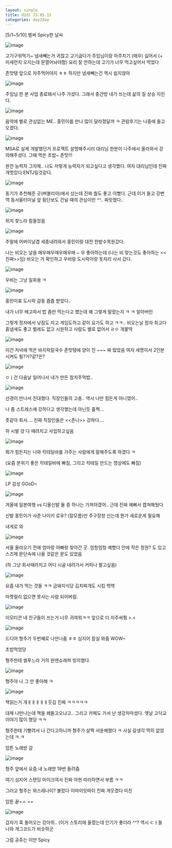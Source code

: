 ```yaml
---
layout: single
title: d2d) 23.05.15
categories: day2day
---
```


[5/1~5/10] 벌써 Spicy한 날씨

![image](https://github.com/Chaney-Kim/Chaney-Kim.github.io/assets/52832956/059b69f4-a916-4173-b3cd-48afe085293b)

고기구워먹기~ 냄새빼는거 귀찮고 고기굽다가 주임님이랑 마주치기 (매우) 싫어서 (+ 미세먼지 오지는데 문열어놔야함) 요리 잘 안하는데 고기가 너무 먹고싶어서 먹었다

존맛탱 앞으로 자주먹어야지 ㅎㅎ 하지만 냄새빼는건 역시 쉽지않아

![image](https://github.com/Chaney-Kim/Chaney-Kim.github.io/assets/52832956/76549e50-30ca-42ab-99cc-465334896cb2)

주임님 한 분 사업 종료돼서 나주 가셨다. 그래서 중간방 내가 쓰는데 삶의 질 상승 지린다.

![image](https://github.com/Chaney-Kim/Chaney-Kim.github.io/assets/52832956/77d99501-9380-4146-bd6a-12d37858d425)

음악에 별로 관심없는 ME.. 홍민이를 만나 많이 달라졌달까 ㅋ 관람후기는 나중에 들고오겠다.

![image](https://github.com/Chaney-Kim/Chaney-Kim.github.io/assets/52832956/2c41b3b0-9e1d-4217-a506-ca605192b8a3)

MSA로 실제 개발했던거 프로젝트 설명해주시러 대리님 한분이 나주에서 올라와서 강의해주셨다. 그때 먹은 초밥~ 존맛!!!

완전 능력자 그자체.. 나도 저렇게 능력자가 되고싶다고 생각했다. 여자 대리님인데 진짜 개멋있다 ENTJ일것같다.

![image](https://github.com/Chaney-Kim/Chaney-Kim.github.io/assets/52832956/cca04c21-ace4-4085-981a-ad9351829039)

동기가 추천해준 곳(버블리아)에서 샀는데 진짜 퀄도 좋고 이뻤다. 근데 이거 들고 강변역 동서울터미널 앞 횡단보도 건널 때의 관심이란 ^^.. 짜릿했다..

![image](https://github.com/Chaney-Kim/Chaney-Kim.github.io/assets/52832956/4ff43bcf-ae6e-44f7-8742-3572ad3eb9c0)

위치 찾느라 힘들었음

![image](https://github.com/Chaney-Kim/Chaney-Kim.github.io/assets/52832956/bd58fd4b-a7cc-4922-8c28-9c451184f3e0)

주말에 어버이날겸 세종내려와서 홍민이랑 대전 한밭수목원갔다.

나는 비오는 날을 매우매우매우매우매 ~ 우 좋아하는데 (나는 비 맞는것도 좋아하는 <<진짜>>임) 비오는 거 확인하고 우비랑 도시락이랑 돗자리 사서 갔다.

![image](https://github.com/Chaney-Kim/Chaney-Kim.github.io/assets/52832956/74e61995-64e5-443a-b99a-f13b621ddb39)

우비는 그냥 일회용 ㅋ

![image](https://github.com/Chaney-Kim/Chaney-Kim.github.io/assets/52832956/c719760c-605e-4ab4-a555-535a422e9924)

홍민이표 도시락 감동 쥽쥽 받았다..

내가 너무 배고파서 밥 좀만 먹는다고 했는데 왜 그렇게 말렸는지 ㅋ ㅋ 알아버린

그렇게 정자에서 낮잠도 자고 게임도하고 같이 요가도 하고 ㅋㅋ.. 비오는날 정자 최고다 흙냄새도 좋고 벌레도 없고 시원하고 사람도 별로 없어서 ㄹㅇ 개꿀딱

![image](https://github.com/Chaney-Kim/Chaney-Kim.github.io/assets/52832956/6c0a75b7-7dd1-462f-aa11-abb0b144fcef)

이건 저녁에 먹은 바지락칼국수 존맛탱에 양이 진 ~~~ 짜 많았음 여자 세명이서 2인분 시켜도 될?거?같?은?

![image](https://github.com/Chaney-Kim/Chaney-Kim.github.io/assets/52832956/4bf68f15-0adb-42e0-bbf0-8a0f9d0ef0d8)

ㅇㅣ건 다음날 일어나서 내가 만든 참치주먹밥..

![image](https://github.com/Chaney-Kim/Chaney-Kim.github.io/assets/52832956/a3f41d79-929f-44ff-817c-632e04cd2b7d)

선경이 만나서 진대했다. 직장인들의 고충.. 역시 나만 힘든게 아니였어..

나 좀 스트레스에 강하다고 생각했는데 아닌듯 훌쩍...

좃같아 회사.... 진짜 직장인들은 <<존나>> 강하다....

하 시발 걍 다 때려치고 사업하고싶음

![image](https://github.com/Chaney-Kim/Chaney-Kim.github.io/assets/52832956/740f86de-e9cc-4c22-adbc-8235410dc343)

뭐가 힘든지는 나와 칵테일바를 가주는 사람에게 말해주도록 하겠다 ㅋ

(요즘 분위기 좋은 칵테일바에 빠짐, 그리고 칵테일 만드는 영상에도 빠짐)

![image](https://github.com/Chaney-Kim/Chaney-Kim.github.io/assets/52832956/6a561f3d-05de-4fc6-a1dd-f285cbd9dae9)

LP 감성 GOoD~

![image](https://github.com/Chaney-Kim/Chaney-Kim.github.io/assets/52832956/6d5a58fd-ac6c-4dba-bed8-437b2ccc5c6f)

겨울에 일본여행 vs 디올신발 둘 중 하나는 가져야겠어.. 근데 진짜 예뻐서 캡쳐해뒀다 

신발 홍민이가 사준 나이키 로우? (잘모름)만 주구장창 신는데 뭔가 새로운게 필요해

내게로 와

![image](https://github.com/Chaney-Kim/Chaney-Kim.github.io/assets/52832956/60f68228-4081-4443-ba44-65ac57723c17)

서울 올라오기 전에 엄마랑 아빠랑 찾아간 곳. 엄청엄청 예뻤다 안에 작은 정원? 도 있고 스즈메 문단속에 나올 것같은 문도 있었음

(하 그냥 회사때려치고 어디 시골 내려가서 커피나 팔고싶음)

![image](https://github.com/Chaney-Kim/Chaney-Kim.github.io/assets/52832956/a70d2afa-2fe3-4b7d-a15f-8ddfb66bbde4)

요즘 내가 먹는 것들 ㅋㅋ 금돼지식당 김치찌개도 시킴 헥헥

마켓컬리 없으면 못사는 사람 되어버림.

![image](https://github.com/Chaney-Kim/Chaney-Kim.github.io/assets/52832956/8bdde597-f31e-4f6e-b3d1-3abf1f74819a)

이모티콘 내 친구들이 쓰는거 너무 귀여워ㅋㅋ 앞으로 더 자주써줭 >.<

![image](https://github.com/Chaney-Kim/Chaney-Kim.github.io/assets/52832956/da52ebcb-f6b7-445f-8f88-79d3e7e24f79)

드디어 형주가 두번째로 나만나줌 ㅎㅎ 심지어 잠실 와줌 WOW~

초밥먹었당

형주한테 썰푸느라 거의 원맨쇼래퍼 빙의했다.

![image](https://github.com/Chaney-Kim/Chaney-Kim.github.io/assets/52832956/69109550-275b-42a8-8590-9f8caccb6335)

형주야 나 그 만 좋아해 ㅋ

![image](https://github.com/Chaney-Kim/Chaney-Kim.github.io/assets/52832956/405de69c-a8ad-4ec8-8405-dbe0d2432f8b)

책읽는거 개ㅐㅐㅐㅐㅐ웃김 진짜 ㅋㅋㅋㅋㅋ

대체 나만나는데 책을 왜들고오냐고.. 그리고 카페도 가서 난 생강차마셨다. 옛날 고닥교이야기 많이 했당 ㅋㅋ

형주한테 기빨려서 나 간다고하니까 형주가 살짝 서운해했다 ㅋ 사실 갈생각 딱히 없었는데 ㅋ.ㅋ

암튼 노래방 감

![image](https://github.com/Chaney-Kim/Chaney-Kim.github.io/assets/52832956/d38c8575-3584-4fb8-b9ec-84d6c33eb334)

형주 앞에서 요즘 내 노래방 19번 들려줌

여기 심지어 스탠딩 마이크여서 진짜 아현 따라하면서 부름 ㅋㅋ

그러고 형주는 와스레나이? 불렀다 이따이잇따이 진짜 개웃겼다 미친

암튼 끝=ㅅ ==

![image](https://github.com/Chaney-Kim/Chaney-Kim.github.io/assets/52832956/8f6d772c-fbfd-4ae5-a475-a6df1c867839)

갑자기 훅 들어오는 강아쥐.. (이거 스토리에 올렸는데 인기가 좋더라 ^^? 역시 ㄷㅏ들 나와 개그코드가 비슷하군

그럼 공쥬는 이만 Spicy 
